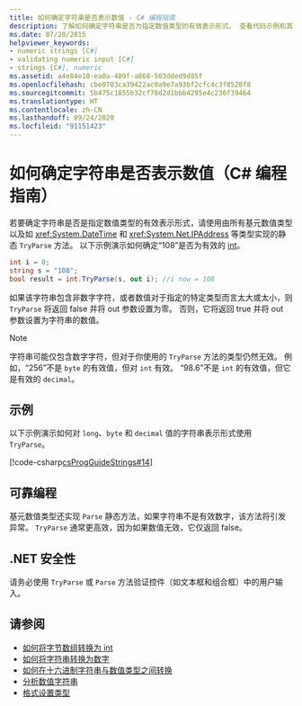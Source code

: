 ```yaml
---
title: 如何确定字符串是否表示数值 - C# 编程指南
description: 了解如何确定字符串是否为指定数值类型的有效表示形式。 查看代码示例和其他资源。
ms.date: 07/20/2015
helpviewer_keywords:
- numeric strings [C#]
- validating numeric input [C#]
- strings [C#], numeric
ms.assetid: a4e84e10-ea0a-489f-a868-503dded9d85f
ms.openlocfilehash: cbe0703ca39422ac0a9e7a93bf2cfc4c3f8528f8
ms.sourcegitcommit: 5b475c1855b32cf78d2d1bbb4295e4c236f39464
ms.translationtype: HT
ms.contentlocale: zh-CN
ms.lasthandoff: 09/24/2020
ms.locfileid: "91151423"
---
```

# <a name="how-to-determine-whether-a-string-represents-a-numeric-value-c-programming-guide"></a>如何确定字符串是否表示数值（C# 编程指南）

若要确定字符串是否是指定数值类型的有效表示形式，请使用由所有基元数值类型以及如 <xref:System.DateTime> 和 <xref:System.Net.IPAddress> 等类型实现的静态 `TryParse` 方法。 以下示例演示如何确定“108”是否为有效的 [int](../../language-reference/builtin-types/integral-numeric-types.md)。  
  
```csharp  
int i = 0;
string s = "108";  
bool result = int.TryParse(s, out i); //i now = 108  
```  
  
 如果该字符串包含非数字字符，或者数值对于指定的特定类型而言太大或太小，则 `TryParse` 将返回 false 并将 out 参数设置为零。 否则，它将返回 true 并将 out 参数设置为字符串的数值。  
  
> [!NOTE]
> 字符串可能仅包含数字字符，但对于你使用的 `TryParse` 方法的类型仍然无效。 例如，“256”不是 `byte` 的有效值，但对 `int` 有效。 “98.6”不是 `int` 的有效值，但它是有效的 `decimal`。  
  
## <a name="example"></a>示例  

 以下示例演示如何对 `long`、`byte` 和 `decimal` 值的字符串表示形式使用 `TryParse`。  
  
 [!code-csharp[csProgGuideStrings#14](~/samples/snippets/csharp/VS_Snippets_VBCSharp/csProgGuideStrings/CS/Strings.cs#14)]  
  
## <a name="robust-programming"></a>可靠编程  

 基元数值类型还实现 `Parse` 静态方法，如果字符串不是有效数字，该方法将引发异常。 `TryParse` 通常更高效，因为如果数值无效，它仅返回 false。  
  
## <a name="net-security"></a>.NET 安全性  

 请务必使用 `TryParse` 或 `Parse` 方法验证控件（如文本框和组合框）中的用户输入。  
  
## <a name="see-also"></a>请参阅

- [如何将字节数组转换为 int](../types/how-to-convert-a-byte-array-to-an-int.md)
- [如何将字符串转换为数字](../types/how-to-convert-a-string-to-a-number.md)
- [如何在十六进制字符串与数值类型之间转换](../types/how-to-convert-between-hexadecimal-strings-and-numeric-types.md)
- [分析数值字符串](../../../standard/base-types/parsing-numeric.md)
- [格式设置类型](../../../standard/base-types/formatting-types.md)
